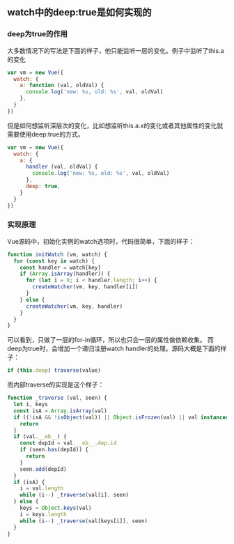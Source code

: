 ## watch中的deep:true是如何实现的

### deep为true的作用
大多数情况下的写法是下面的样子，他只能监听一层的变化。例子中监听了this.a的变化
```js
var vm = new Vue({
  watch: {
    a: function (val, oldVal) {
      console.log('new: %s, old: %s', val, oldVal)
    },
  }
})
```
但是如何想监听深层次的变化，比如想监听this.a.x的变化或者其他属性的变化就需要使用deep:true的方式。
```js
var vm = new Vue({
  watch: {
    a: {
      handler (val, oldVal) {
        console.log('new: %s, old: %s', val, oldVal)
      },
      deep: true,    
    }
  }
})
```

### 实现原理
Vue源码中，初始化实例的watch选项时，代码很简单，下面的样子：
```js
function initWatch (vm, watch) {
  for (const key in watch) {
    const handler = watch[key]
    if (Array.isArray(handler)) {
      for (let i = 0; i < handler.length; i++) {
        createWatcher(vm, key, handler[i])
      }
    } else {
      createWatcher(vm, key, handler)
    }
  }
}
```
可以看到，只做了一层的for-in循环，所以也只会一层的属性做依赖收集。
而deep为true时，会增加一个递归注册watch handler的处理。源码大概是下面的样子：
```js
if (this.deep) traverse(value)
```
而内部traverse的实现是这个样子：
```js
function _traverse (val, seen) {
  let i, keys
  const isA = Array.isArray(val)
  if ((!isA && !isObject(val)) || Object.isFrozen(val) || val instanceof VNode) {
    return
  }
  if (val.__ob__) {
    const depId = val.__ob__.dep.id
    if (seen.has(depId)) {
      return
    }
    seen.add(depId)
  }
  if (isA) {
    i = val.length
    while (i--) _traverse(val[i], seen)
  } else {
    keys = Object.keys(val)
    i = keys.length
    while (i--) _traverse(val[keys[i]], seen)
  }
}
```
